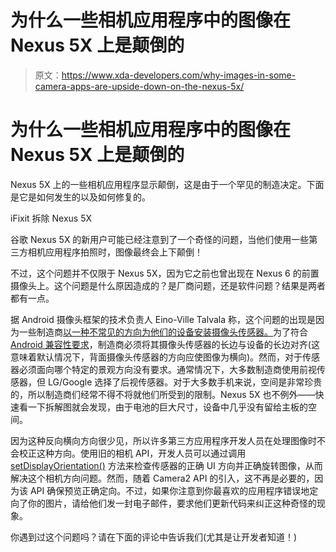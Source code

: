 # 为什么一些相机应用程序中的图像在 Nexus 5X 上是颠倒的

> 原文：<https://www.xda-developers.com/why-images-in-some-camera-apps-are-upside-down-on-the-nexus-5x/>

# 为什么一些相机应用程序中的图像在 Nexus 5X 上是颠倒的

Nexus 5X 上的一些相机应用程序显示颠倒，这是由于一个罕见的制造决定。下面是它是如何发生的以及如何修复的。

iFixit 拆除 Nexus 5X

谷歌 Nexus 5X 的新用户可能已经注意到了一个奇怪的问题，当他们使用一些第三方相机应用程序拍照时，图像最终会上下颠倒！

不过，这个问题并不仅限于 Nexus 5X，因为它之前也曾出现在 Nexus 6 的前置摄像头上。这个问题是什么原因造成的？是厂商问题，还是软件问题？结果是两者都有一点。

据 Android 摄像头框架的技术负责人 Eino-Ville Talvala 称，这个问题的出现是因为一些制造商[以一种不常见的方向为他们的设备安装摄像头传感器。](https://code.google.com/p/android/issues/detail?id=191210#c4)为了符合 [Android 兼容性要求](https://source.android.com/compatibility/)，制造商必须将其摄像头传感器的长边与设备的长边对齐(这意味着默认情况下，背面摄像头传感器的方向应使图像为横向)。然而，对于传感器必须面向哪个特定的景观方向没有要求。通常情况下，大多数制造商使用前视传感器，但 LG/Google 选择了后视传感器。对于大多数手机来说，空间是非常珍贵的，所以制造商们经常不得不将就他们所受到的限制。Nexus 5X 也不例外——快速看一下拆解图就会发现，由于电池的巨大尺寸，设备中几乎没有留给主板的空间。

因为这种反向横向方向很少见，所以许多第三方应用程序开发人员在处理图像时不会校正这种方向。使用旧的相机 API，开发人员可以通过调用 [setDisplayOrientation()](http://developer.android.com/reference/android/hardware/Camera.html#setDisplayOrientation(int)) 方法来检查传感器的正确 UI 方向并正确旋转图像，从而解决这个相机方向问题。然而，随着 Camera2 API 的引入，这不再是必要的，因为该 API 确保预览正确定向。不过，如果你注意到你最喜欢的应用程序错误地定向了你的图片，请给他们发一封电子邮件，要求他们更新代码来纠正这种奇怪的现象。

你遇到过这个问题吗？请在下面的评论中告诉我们(尤其是让开发者知道！)